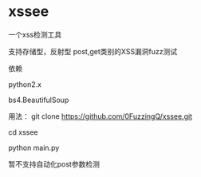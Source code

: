 # xssee
一个xss检测工具

支持存储型，反射型 post,get类别的XSS漏洞fuzz测试

依赖

python2.x

bs4.BeautifulSoup

用法：
git clone https://github.com/0FuzzingQ/xssee.git

cd xssee

python main.py

暂不支持自动化post参数检测
